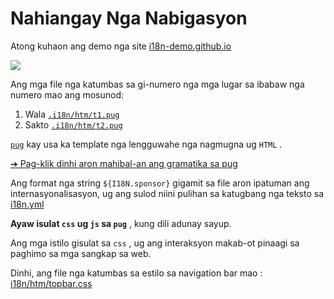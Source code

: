 # Nahiangay Nga Nabigasyon

Atong kuhaon ang demo nga site [i18n-demo.github.io](//i18n-demo.github.io)

![](https://p.3ti.site/1731036697.avif)

Ang mga file nga katumbas sa gi-numero nga mga lugar sa ibabaw nga numero mao ang mosunod:

1. Wala [`.i18n/htm/t1.pug`](https://github.com/i18n-site/demo.i18n.site/blob/main/.i18n/htm/t1.pug)
2. Sakto [`.i18n/htm/t2.pug`](https://github.com/i18n-site/demo.i18n.site/blob/main/.i18n/htm/t2.pug)

[`pug`](https://pugjs.org) kay usa ka template nga lengguwahe nga nagmugna ug `HTML` .

[➔ Pag-klik dinhi aron mahibal-an ang gramatika sa pug](https://pugjs.org)

Ang format nga string `${I18N.sponsor}` gigamit sa file aron ipatuman ang internasyonalisasyon, ug ang sulod niini pulihan sa katugbang nga teksto sa [i18n.yml](https://github.com/i18n-site/demo.i18n.site/blob/main/en/i18n.yml)

**Ayaw isulat `css` ug `js` sa `pug`** , kung dili adunay sayup.

Ang mga istilo gisulat sa `css` , ug ang interaksyon makab-ot pinaagi sa paghimo sa mga sangkap sa web.

Dinhi, ang file nga katumbas sa estilo sa navigation bar mao : [i18n/htm/topbar.css](https://github.com/i18n-site/demo.i18n.site/blob/main/.i18n/htm/topbar.css)